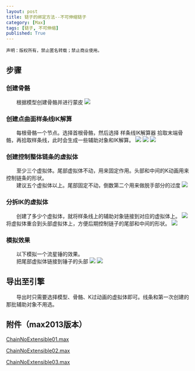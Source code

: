 ```yaml
---
layout: post
title: 链子的绑定方法--不可伸缩链子
category: [Max]
tags: [链子, 不可伸缩]
published: True
---
```



`声明：版权所有，禁止匿名转载；禁止商业使用。`


## 步骤
### 创建骨骼
　　根据模型创建骨骼并进行蒙皮
<left>
<img src="http://p3z86zaop.bkt.clouddn.com/ChainNoExtensible01.png">
</left>

### 创建点曲面样条线IK解算
　　每根骨骼一个节点。选择首根骨骼，然后选择 样条线IK解算器 拾取末端骨骼，再拾取样条线，此时会生成一些辅助对象和IK解算。
<left>
<img src="http://p3z86zaop.bkt.clouddn.com/ChainNoExtensible02.png">
</left>
<left>
<img src="http://p3z86zaop.bkt.clouddn.com/ChainNoExtensible03.png">
</left>
<left>
<img src="http://p3z86zaop.bkt.clouddn.com/ChainNoExtensible04.png">
</left>

### 创建控制整体链条的虚拟体
　　至少三个虚拟体。尾部虚拟体不动，用来固定作用。头部和中间的K动画用来控制链条的形状。
<br>
　　建议五个虚拟体以上。尾部固定不动，倒数第二个用来做脱手部分的过度
<left>
<img src="http://p3z86zaop.bkt.clouddn.com/ChainNoExtensible05.png">
</left>

### 分拆IK的虚拟体
　　创建了多少个虚拟体，就将样条线上的辅助对象链接到对应的虚拟体上。
<left>
<img src="http://p3z86zaop.bkt.clouddn.com/ChainNoExtensible06.png">
</left>
　　将虚拟体重合到头部虚拟体上，方便后期控制链子的尾部和中间的形状。
<left>
<img src="http://p3z86zaop.bkt.clouddn.com/ChainNoExtensible07.png">
</left>


### 模拟效果
　　以下模拟一个流星锤的效果。
<br>
　　把尾部虚拟体链接到锤子的头部
<left>
<img src="http://p3z86zaop.bkt.clouddn.com/ChainNoExtensible08.png">
</left>
<left>
<img src="http://p3z86zaop.bkt.clouddn.com/ChainNoExtensible01.gif">
</left>


## 导出至引擎
　　导出时只需要选择模型、骨骼、K过动画的虚拟体即可。线条和第一次创建的那批辅助对象不用选。


## 附件（max2013版本）
[ChainNoExtensible01.max](http://p3z86zaop.bkt.clouddn.com/ChainNoExtensible01.max)

[ChainNoExtensible02.max](http://p3z86zaop.bkt.clouddn.com/ChainNoExtensible02.max)

[ChainNoExtensible03.max](http://p3z86zaop.bkt.clouddn.com/ChainNoExtensible03.max)
